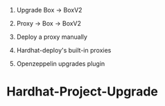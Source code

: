 1. Upgrade Box -> BoxV2
2. Proxy -> Box
        -> BoxV2


1. Deploy a proxy manually
2. Hardhat-deploy's built-in proxies
3. Openzeppelin upgrades plugin
# Hardhat-Project-Upgrade
